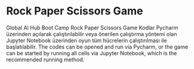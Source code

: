 # Rock Paper Scissors Game
Global AI Hub Boot Camp Rock Paper Scissors Game
Kodlar Pycharm üzerinden açılarak çalıştırılabilir veya önerilen çalıştırma yöntemi olan Jupyter Notebook üzerinden oyun tüm hücrelerin çalıştırılması ile başlatılabilir.
The codes can be opened and run via Pycharm, or the game can be started by running all cells via Jupyter Notebook, which is the recommended running method.
